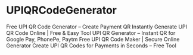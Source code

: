 # UPIQRCodeGenerator
Free UPI QR Code Generator – Create Payment QR Instantly  Generate UPI QR Code Online | Free &amp; Easy Tool  UPI QR Generator – Instant QR for Google Pay, PhonePe, Paytm  Free UPI QR Code Maker | Secure Online Generator  Create UPI QR Codes for Payments in Seconds – Free Tool
